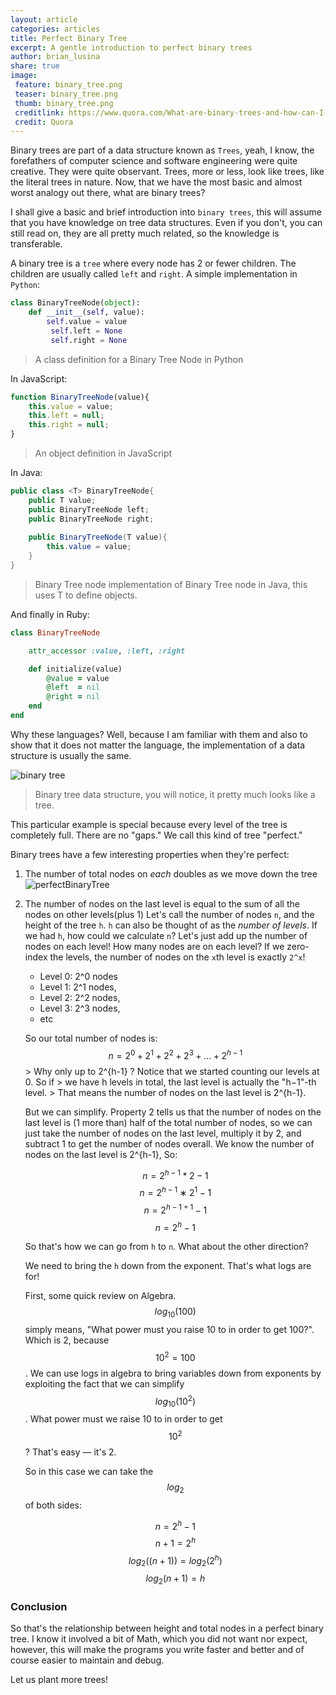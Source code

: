 ```yaml
---
layout: article
categories: articles
title: Perfect Binary Tree
excerpt: A gentle introduction to perfect binary trees
author: brian_lusina
share: true
image:
 feature: binary_tree.png
 teaser: binary_tree.png
 thumb: binary_tree.png
 creditlink: https://www.quora.com/What-are-binary-trees-and-how-can-I-practice-implementing-them-in-Python
 credit: Quora
---
```


Binary trees are part of a data structure known as `Trees`, yeah, I know, the forefathers of computer science and software engineering were quite creative. They were quite observant. Trees, more or less, look like trees, like the literal trees in nature. Now, that we have the most basic and almost worst analogy out there, what are binary trees?

I shall give a basic and brief introduction into `binary trees`, this will assume that you have knowledge on tree data structures. Even if you don't, you can still read on, they are all pretty much related, so the knowledge is transferable.

A binary tree is a `tree` where every node has 2 or fewer children. The children are usually called `left` and `right`.
A simple implementation in `Python`:

``` python
class BinaryTreeNode(object):
	def __init__(self, value):
    	self.value = value
         self.left = None
         self.right = None
````
> A class definition for a Binary Tree Node in Python

In JavaScript:

``` javascript
function BinaryTreeNode(value){
	this.value = value;
    this.left = null;
    this.right = null;
}
```
> An object definition in JavaScript

In Java:

``` java
public class <T> BinaryTreeNode{
	public T value;
    public BinaryTreeNode left;
    public BinaryTreeNode right;
    
    public BinaryTreeNode(T value){
    	this.value = value;
    }
}
```
> Binary Tree node implementation of Binary Tree node in Java, this uses T to define objects.

And finally in Ruby:

``` ruby
class BinaryTreeNode

    attr_accessor :value, :left, :right

    def initialize(value)
        @value = value
        @left  = nil
        @right = nil
    end
end
```

Why these languages? Well, because I am familiar with them and also to show that it does not matter the language, the implementation of a data structure is usually the same.

![binary tree](https://www.interviewcake.com/images/svgs/binary_tree__depth_5.svg?bust=138)
> Binary tree data structure, you will notice, it pretty much looks like a tree.

This particular example is special because every level of the tree is completely full. There are no "gaps." We call this kind of tree "perfect."

Binary trees have a few interesting properties when they're perfect:

1. The number of total nodes on *each* doubles as we move down the tree
	![perfectBinaryTree](https://www.interviewcake.com/images/svgs/binary_tree__depth_5_with_number_of_nodes_labelled.svg?bust=138)

2. The number of nodes on the last level is equal to the sum of all the nodes on other levels(plus 1)
	Let's call the number of nodes `n`, and the height of the tree `h`. `h` can also be thought of as the *number of levels*. If we had `h`, how could we calculate `n`?
    Let's just add up the number of nodes on each level! How many nodes are on each level?
    If we zero-index the levels, the number of nodes on the `x`th level is exactly `2^x`!
    
    + Level 0: 2^0 nodes
    + Level 1: 2^1 nodes,
    + Level 2: 2^2 nodes,
    + Level 3: 2^3 nodes,
    + etc
    
    So our total number of nodes is:
    	$$n= 2^0 + 2^1 +2^2 +2^3 +...+2^{h−1}$$
        > Why only up to 2^{h-1} ? Notice that we started counting our levels at 0. So if
        > we have h levels in total, the last level is actually the "h−1"-th level. 
        > That means the number of nodes on the last level is 2^{h-1}.
    
    But we can simplify. Property 2 tells us that the number of nodes on the last level is (1 more than) half of the total number of nodes, so we can just take the number of nodes on the last level, multiply it by 2, and subtract 1 to get the number of nodes overall. 
    We know the number of nodes on the last level is 2^{h-1}, So:
    
    $$ n = 2^{h-1} * 2 - 1$$
    $$n = 2^{h−1}∗2^{1}−1$$
    $$n = 2^{h-1+1}- 1$$
    $$n = 2^{h} - 1$$
    
    So that's how we can go from `h` to `n`. What about the other direction?
    
    We need to bring the `h` down from the exponent. That's what logs are for!
    
    First, some quick review on Algebra. $$log_{10}(100)$$ simply means, "What power must you raise 10 to in order to get 100?". Which is 2, because $$10^2 = 100$$.
    We can use logs in algebra to bring variables down from exponents by exploiting the fact that we can simplify $$log_{10}(10^2)$$. What power must we raise 10 to in order to get $$10^2$$?
    That's easy — it's 2.
    
    So in this case we can take the $$log_{2}$$ of both sides:
    
    $$n = 2^{h} - 1$$
    $$n + 1 = 2^{h}$$
    $$log_{2}{((n+1))} = log_{2}{(2^{h})}$$
    $$log_{2}{(n+1)} = h$$
    

### Conclusion

So that's the relationship between height and total nodes in a perfect binary tree.
I know it involved a bit of Math, which you did not want nor expect, however, this will make the programs you write faster and better and of course easier to maintain and debug.

Let us plant more trees!
 